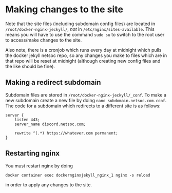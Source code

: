 # Making changes to the site
Note that the site files (including subdomain config files) are located in `/root/docker-nginx-jeckyll/`, *not* in `/etc/nginx/sites-available`.  This means you will have to use the command `sudo su` to switch to the root user to access/make changes to the site.

Also note, there is a cronjob which runs every day at midnight which pulls the docker jekyll netsoc repo, so any changes you make to files which are in that repo will be reset at midnight (although creating new config files and the like should be fine).

## Making a redirect subdomain
Subdomain files are stored in `/root/docker-nginx-jeckyll/_conf`.  To make a new subdomain create a new file by doing `nano subdomain.netsoc.com.conf`. The code for a subdomain which redirects to a different site is as follows:
```
server {
    listen 443;
    server_name discord.netsoc.com;

    rewrite ^(.*) https://whatever.com permanent;
}
```

## Restarting nginx
You must restart nginx by doing
```
docker container exec dockernginxjekyll_nginx_1 nginx -s reload
```
in order to apply any changes to the site.
